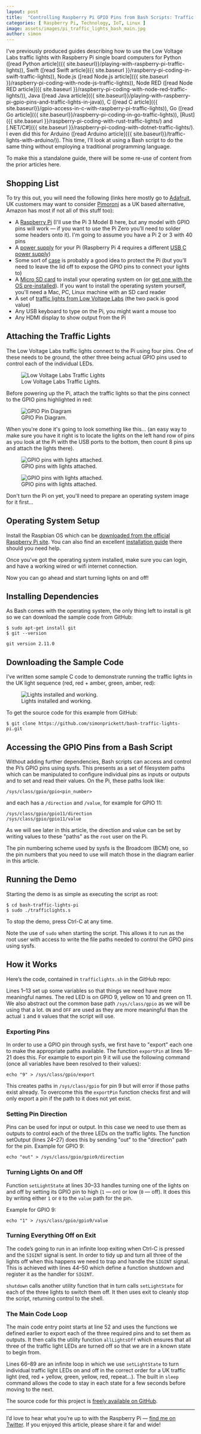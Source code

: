```yaml
---
layout: post
title:  "Controlling Raspberry Pi GPIO Pins from Bash Scripts: Traffic Lights"
categories: [ Raspberry Pi, Technology, IoT, Linux ]
image: assets/images/pi_traffic_lights_bash_main.jpg
author: simon
---
```

I’ve previously produced guides describing how to use the Low Voltage Labs traffic lights with Raspberry Pi single board computers for Python ([read Python article]({{ site.baseurl}}/playing-with-raspberry-pi-traffic-lights)), Swift ([read Swift article]({{ site.baseurl }}/raspberry-pi-coding-in-swift-traffic-lights)), Node.js ([read Node.js article]({{ site.baseurl }}/raspberry-pi-coding-with-node-js-traffic-lights)), Node RED ([read Node RED article]({{ site.baseurl }}/raspberry-pi-coding-with-node-red-traffic-lights/)), Java ([read Java article]({{ site.baseurl}}/playing-with-raspberry-pi-gpio-pins-and-traffic-lights-in-java)), C ([read C article]({{ site.baseurl}}/gpio-access-in-c-with-raspberry-pi-traffic-lights)), Go ([read Go article]({{ site.baseurl}}/raspberry-pi-coding-in-go-traffic-lights)), [Rust]({{ site.baseurl }}/raspberry-pi-coding-with-rust-traffic-lights/) and [.NET/C#]({{ site.baseurl }}/raspberry-pi-coding-with-dotnet-traffic-lights/). I even did this for Arduino ([read Arduino article]({{ site.baseurl}}/traffic-lights-with-arduino/)).  This time, I’ll look at using a Bash script to do the same thing without employing a traditional programming language.

To make this a standalone guide, there will be some re-use of content from the prior articles here.

## Shopping List

To try this out, you will need the following (links here mostly go to [Adafruit](https://www.adafruit.com/), UK customers may want to consider [Pimoroni](https://shop.pimoroni.com/) as a UK based alternative, Amazon has most if not all of this stuff too):

* A [Raspberry Pi](https://www.adafruit.com/product/3055) (I'll use the Pi 3 Model B here, but any model with GPIO pins will work — if you want to use the Pi Zero you’ll need to solder some headers onto it). I'm going to assume you have a Pi 2 or 3 with 40 pins
* A [power supply](https://www.adafruit.com/product/1995) for your Pi (Raspberry Pi 4 requires a different [USB C power supply](https://www.adafruit.com/product/4298))
* Some sort of [case](https://www.adafruit.com/product/2256) is probably a good idea to protect the Pi (but you’ll need to leave the lid off to expose the GPIO pins to connect your lights to)
* A [Micro SD card](https://www.adafruit.com/product/1294) to install your operating system on (or [get one with the OS pre-installed](https://www.adafruit.com/product/3259)). If you want to install the operating system yourself, you'll need a Mac, PC, Linux machine with an SD card reader
* A set of [traffic lights from Low Voltage Labs](http://lowvoltagelabs.com/products/pi-traffic/) (the two pack is good value)
* Any USB keyboard to type on the Pi, you might want a mouse too
* Any HDMI display to show output from the Pi

## Attaching the Traffic Lights

The Low Voltage Labs traffic lights connect to the Pi using four pins. One of these needs to be ground, the other three being actual GPIO pins used to control each of the individual LEDs.

<figure class="figure">
  <img src="{{ site.baseurl }}/assets/images/pi_traffic_lights_bash_lights_stock.jpg" class="figure-img img-fluid" alt="Low Voltage Labs Traffic Lights">
  <figcaption class="figure-caption text-center">Low Voltage Labs Traffic Lights.</figcaption>
</figure>

Before powering up the Pi, attach the traffic lights so that the pins connect to the GPIO pins highlighted in red:

<figure class="figure">
  <img src="{{ site.baseurl }}/assets/images/pi_traffic_lights_bash_gpio_diagram.png" class="figure-img img-fluid" alt="GPIO Pin Diagram">
  <figcaption class="figure-caption text-center">GPIO Pin Diagram.</figcaption>
</figure>

When you're done it's going to look something like this... (an easy way to make sure you have it right is to locate the lights on the left hand row of pins as you look at the Pi with the USB ports to the bottom, then count 8 pins up and attach the lights there).

<figure class="figure">
  <img src="{{ site.baseurl }}/assets/images/pi_traffic_lights_bash_lights_attached_1.jpg" class="figure-img img-fluid" alt="GPIO pins with lights attached.">
  <figcaption class="figure-caption text-center">GPIO pins with lights attached.</figcaption>
</figure>

<figure class="figure">
  <img src="{{ site.baseurl }}/assets/images/pi_traffic_lights_bash_lights_attached_2.jpg" class="figure-img img-fluid" alt="GPIO pins with lights attached.">
  <figcaption class="figure-caption text-center">GPIO pins with lights attached.</figcaption>
</figure>

Don't turn the Pi on yet, you'll need to prepare an operating system image for it first...

## Operating System Setup

Install the Raspbian OS which can be [downloaded from the official Raspberry Pi site](https://www.raspberrypi.org/downloads/raspbian/). You can also find an excellent [installation guide](https://www.raspberrypi.org/documentation/installation/installing-images/README.md) there should you need help.

Once you've got the operating system installed, make sure you can login, and have a working wired or wifi internet connection.

Now you can go ahead and start turning lights on and off!

## Installing Dependencies

As Bash comes with the operating system, the only thing left to install is git so we can download the sample code from GitHub:

```
$ sudo apt-get install git
$ git --version

git version 2.11.0
```

## Downloading the Sample Code

I’ve written some sample C code to demonstrate running the traffic lights in the UK light sequence (red, red + amber, green, amber, red):

<figure class="figure">
  <img src="{{ site.baseurl }}/assets/images/pi_traffic_lights_bash_lights_working.gif" class="figure-img img-fluid" alt="Lights installed and working.">
  <figcaption class="figure-caption text-center">Lights installed and working.</figcaption>
</figure>

To get the source code for this example from GitHub:

```
$ git clone https://github.com/simonprickett/bash-traffic-lights-pi.git
```

## Accessing the GPIO Pins from a Bash Script

Without adding further dependencies, Bash scripts can access and control the Pi’s GPIO pins using sysfs. This presents as a set of filesystem paths which can be manipulated to configure individual pins as inputs or outputs and to set and read their values. On the Pi, these paths look like:

```
/sys/class/gpio/gpio<pin_number>
```

and each has a `/direction` and `/value`, for example for GPIO 11:

```
/sys/class/gpio/gpio11/direction
/sys/class/gpio/gpio11/value
```

As we will see later in this article, the direction and value can be set by writing values to these "paths" as the `root` user on the Pi.

The pin numbering scheme used by sysfs is the Broadcom (BCM) one, so the pin numbers that you need to use will match those in the diagram earlier in this article.

## Running the Demo

Starting the demo is as simple as executing the script as root:

```
$ cd bash-traffic-lights-pi
$ sudo ./trafficlights.s
```

To stop the demo, press Ctrl-C at any time.

Note the use of `sudo` when starting the script. This allows it to run as the root user with access to write the file paths needed to control the GPIO pins using sysfs.

## How it Works

Here’s the code, contained in `trafficlights.sh` in the GitHub repo:

<script src="https://gist.github.com/simonprickett/027cfbfb98a0dd1bb5e1a6ce24d19676.js"></script>

Lines 1–13 set up some variables so that things we need have more meaningful names. The red LED is on GPIO 9, yellow on 10 and green on 11. We also abstract out the common base path `/sys/class/gpio` as we will be using that a lot. `ON` and `OFF` are used as they are more meaningful than the actual `1` and `0` values that the script will use.

### Exporting Pins

In order to use a GPIO pin through sysfs, we first have to "export" each one to make the appropriate paths available. The function `exportPin` at lines 16–21 does this. For example to export pin 9 it will use the following command (once all variables have been resolved to their values):

```
echo "9" > /sys/class/gpio/export
```

This creates paths in `/sys/class/gpio` for pin 9 but will error if those paths exist already. To overcome this the `exportPin` function checks first and will only export a pin if the path to it does not yet exist.

### Setting Pin Direction

Pins can be used for input or output. In this case we need to use them as outputs to control each of the three LEDs on the traffic lights. The function setOutput (lines 24–27) does this by sending "out" to the "direction" path for the pin. Example for GPIO 9:

```
echo "out" > /sys/class/gpio/gpio9/direction
```

### Turning Lights On and Off

Function `setLightState` at lines 30–33 handles turning one of the lights on and off by setting its GPIO pin to high (`1` — on) or low (`0` — off). It does this by writing either `1` or `0` to the `value` path for the pin. 

Example for GPIO 9:

```
echo "1" > /sys/class/gpio/gpio9/value
```

### Turning Everything Off on Exit

The code’s going to run in an infinite loop exiting when Ctrl-C is pressed and the `SIGINT` signal is sent. In order to tidy up and turn all three of the lights off when this happens we need to trap and handle the `SIGINT` signal. This is achieved with lines 44–50 which define a function shutdown and register it as the handler for `SIGINT`.

`shutdown` calls another utility function that in turn calls `setLightState` for each of the three lights to switch them off. It then uses exit to cleanly stop the script, returning control to the shell.

### The Main Code Loop

The main code entry point starts at line 52 and uses the functions we defined earlier to export each of the three required pins and to set them as outputs. It then calls the utility function `allLightsOff` which ensures that all three of the traffic light LEDs are turned off so that we are in a known state to begin from.

Lines 66–89 are an infinite loop in which we use `setLightState` to turn individual traffic light LEDs on and off in the correct order for a UK traffic light (red, red + yellow, green, yellow, red, repeat...). The built in `sleep` command allows the code to stay in each state for a few seconds before moving to the next.

The source code for this project is [freely available on GitHub](https://github.com/simonprickett/bash-traffic-lights-pi).

---

I’d love to hear what you’re up to with the Raspberry Pi — [find me on Twitter](https://twitter.com/simon_prickett). If you enjoyed this article, please share it far and wide!